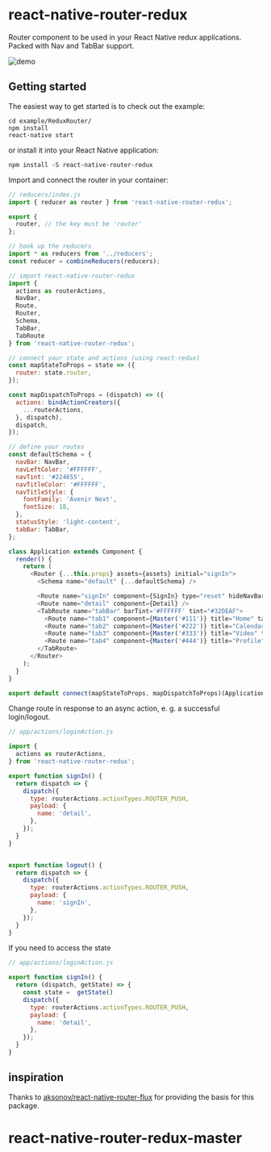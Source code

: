 # react-native-router-redux

Router component to be used in your React Native redux applications.  Packed with Nav and TabBar support.

![demo](http://f.cl.ly/items/1e0x2X1Z2G1B2E3l1F1Q/Screen%20Recording%202015-11-23%20at%2008.11%20AM.gif)

## Getting started

The easiest way to get started is to check out the example:

```
cd example/ReduxRouter/
npm install
react-native start
```

or install it into your React Native application:

```
npm install -S react-native-router-redux
```

Import and connect the router in your container:

```js
// reducers/index.js
import { reducer as router } from 'react-native-router-redux';

export {
  router, // the key must be 'router'
};

// hook up the reducers
import * as reducers from '../reducers';
const reducer = combineReducers(reducers);

// import react-native-router-redux
import {
  actions as routerActions,
  NavBar,
  Route,
  Router,
  Schema,
  TabBar,
  TabRoute
} from 'react-native-router-redux';

// connect your state and actions (using react-redux)
const mapStateToProps = state => ({
  router: state.router,
});

const mapDispatchToProps = (dispatch) => ({
  actions: bindActionCreators({
    ...routerActions,
  }, dispatch),
  dispatch,
});

// define your routes
const defaultSchema = {
  navBar: NavBar,
  navLeftColor: '#FFFFFF',
  navTint: '#224655',
  navTitleColor: '#FFFFFF',
  navTitleStyle: {
    fontFamily: 'Avenir Next',
    fontSize: 18,
  },
  statusStyle: 'light-content',
  tabBar: TabBar,
};

class Application extends Component {
  render() {
    return (
      <Router {...this.props} assets={assets} initial="signIn">
        <Schema name="default" {...defaultSchema} />

        <Route name="signIn" component={SignIn} type="reset" hideNavBar={true} />
        <Route name="detail" component={Detail} />
        <TabRoute name="tabBar" barTint='#FFFFFF' tint="#32DEAF">
          <Route name="tab1" component={Master('#111')} title="Home" tabItem={{icon: assets['home'], title: 'Home'}} />
          <Route name="tab2" component={Master('#222')} title="Calendar" tabItem={{icon: assets['calendar'], title: 'Calendar'}} />
          <Route name="tab3" component={Master('#333')} title="Video" tabItem={{icon: assets['video'], title: 'Video'}} />
          <Route name="tab4" component={Master('#444')} title="Profile" tabItem={{icon: assets['profile'], title: 'Profile'}} />
        </TabRoute>
      </Router>
    );
  }
}

export default connect(mapStateToProps, mapDispatchToProps)(Application);
```

Change route in response to an async action, e. g. a successful login/logout. 

```js
// app/actions/loginAction.js 

import {
  actions as routerActions,
} from 'react-native-router-redux';

export function signIn() {
  return dispatch => {
    dispatch({
      type: routerActions.actionTypes.ROUTER_PUSH,
      payload: {
        name: 'detail',
      },
    });
  }
}


export function logout() {
  return dispatch => {
    dispatch({
      type: routerActions.actionTypes.ROUTER_PUSH,
      payload: {
        name: 'signIn',
      },
    });
  }
}

```

If you need to access the state

```js
// app/actions/loginAction.js 

export function signIn() {
  return (dispatch, getState) => {
    const state =  getState()
    dispatch({
      type: routerActions.actionTypes.ROUTER_PUSH,
      payload: {
        name: 'detail',
      },
    });
  }
}

```

## inspiration

Thanks to [aksonov/react-native-router-flux](https://github.com/aksonov/react-native-router-flux) for providing the basis for this package.
# react-native-router-redux-master
